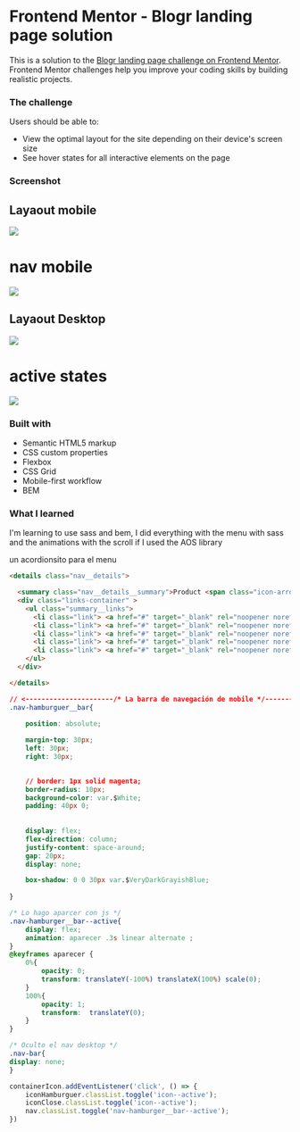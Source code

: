# Frontend Mentor - Blogr landing page solution

This is a solution to the [Blogr landing page challenge on Frontend Mentor](https://www.frontendmentor.io/challenges/blogr-landing-page-EX2RLAApP). Frontend Mentor challenges help you improve your coding skills by building realistic projects. 


### The challenge

Users should be able to:

- View the optimal layout for the site depending on their device's screen size
- See hover states for all interactive elements on the page

### Screenshot

## Layaout mobile
![](./design/mobile-design.jpg)
# nav mobile
![](./design/mobile-menu.jpg)

## Layaout Desktop
![](./design/desktop-design.jpg)

# active states
![](./design/active-states.jpg)


### Built with

- Semantic HTML5 markup
- CSS custom properties
- Flexbox
- CSS Grid
- Mobile-first workflow
- BEM

### What I learned

I'm learning to use sass and bem, I did everything with the menu with sass and the animations with the scroll if I used the AOS library

un acordionsito para el menu
```html
<details class="nav__details">

  <summary class="nav__details__summary">Product <span class="icon-arrow"></span> </summary>
  <div class="links-container" >
    <ul class="summary__links">
      <li class="link"> <a href="#" target="_blank" rel="noopener noreferrer">Overview</a></li>
      <li class="link"> <a href="#" target="_blank" rel="noopener noreferrer">Pricing</a></li>
      <li class="link"> <a href="#" target="_blank" rel="noopener noreferrer">Marketplace</a></li>
      <li class="link"> <a href="#" target="_blank" rel="noopener noreferrer">Features</a></li>
      <li class="link"> <a href="#" target="_blank" rel="noopener noreferrer">Integrations</a></li>
    </ul>
  </div>

</details>
```
```css
// <----------------------/* La barra de navegación de mobile */----------------------------------------->
.nav-hamburguer__bar{
  
    position: absolute;

    margin-top: 30px;
    left: 30px;
    right: 30px;

    
    // border: 1px solid magenta;
    border-radius: 10px;
    background-color: var.$White;
    padding: 40px 0;
    
    
    display: flex;
    flex-direction: column;
    justify-content: space-around;
    gap: 20px;
    display: none;

    box-shadow: 0 0 30px var.$VeryDarkGrayishBlue;
    
}

/* Lo hago aparcer con js */
.nav-hamburger__bar--active{
    display: flex;
    animation: aparecer .3s linear alternate ;
}
@keyframes aparecer {
    0%{
        opacity: 0;
        transform: translateY(-100%) translateX(100%) scale(0);
    }
    100%{
        opacity: 1;
        transform:  translateY(0);
    }
}

/* Oculto el nav desktop */
.nav-bar{
display: none;
}
```


```js
containerIcon.addEventListener('click', () => {
    iconHamburguer.classList.toggle('icon--active');
    iconClose.classList.toggle('icon--active');
    nav.classList.toggle('nav-hamburger__bar--active');
})
```



